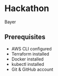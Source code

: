 # Hackathon
Bayer

## Prerequisites
- AWS CLI configured
- Terraform installed
- Docker installed
- kubectl installed
- Git & GitHub account
